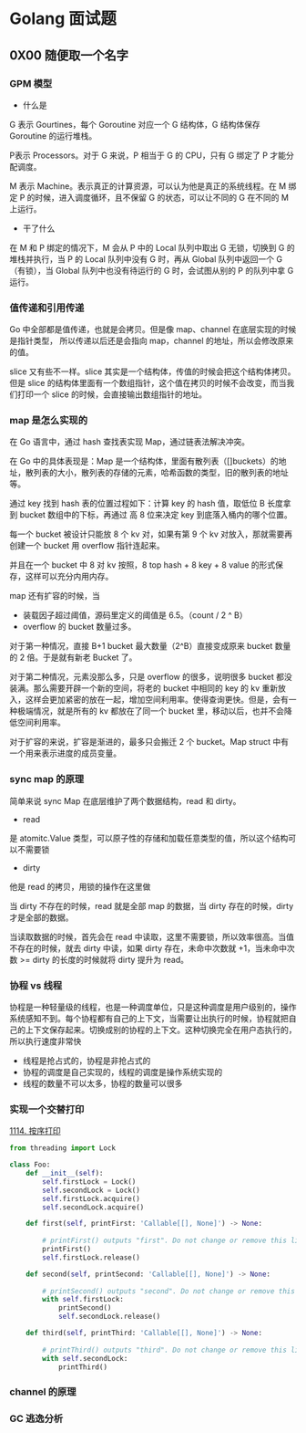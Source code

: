 # Golang 面试题





## 0X00 随便取一个名字



### GPM 模型



+ 什么是



G 表示 Gourtines，每个 Goroutine 对应一个 G 结构体，G 结构体保存 Goroutine 的运行堆栈。



P表示 Processors。对于 G 来说，P  相当于 G 的 CPU，只有 G 绑定了 P 才能分配调度。



M 表示 Machine。表示真正的计算资源，可以认为他是真正的系统线程。在 M 绑定 P 的时候，进入调度循环，且不保留 G 的状态，可以让不同的 G 在不同的 M 上运行。



+ 干了什么



在 M 和 P 绑定的情况下，M 会从 P 中的 Local 队列中取出 G 无锁，切换到 G 的堆栈并执行，当 P 的 Local 队列中没有 G 时，再从 Global 队列中返回一个 G（有锁），当 Global 队列中也没有待运行的 G 时，会试图从别的 P 的队列中拿 G 运行。



### 值传递和引用传递



Go 中全部都是值传递，也就是会拷贝。但是像 map、channel 在底层实现的时候是指针类型， 所以传递以后还是会指向 map，channel 的地址，所以会修改原来的值。



slice 又有些不一样。slice 其实是一个结构体，传值的时候会把这个结构体拷贝。但是 slice 的结构体里面有一个数组指针，这个值在拷贝的时候不会改变，而当我们打印一个 slice 的时候，会直接输出数组指针的地址。



### map 是怎么实现的



在 Go 语言中，通过 hash 查找表实现 Map，通过链表法解决冲突。



在 Go 中的具体表现是：Map 是一个结构体，里面有散列表（[]buckets）的地址，散列表的大小，散列表的存储的元素，哈希函数的类型，旧的散列表的地址等。



通过 key 找到 hash 表的位置过程如下：计算 key 的 hash 值，取低位 B 长度拿到 bucket 数组中的下标，再通过 高 8 位来决定 key 到底落入桶内的哪个位置。



每一个 bucket 被设计只能放 8 个 kv 对，如果有第 9 个 kv 对放入，那就需要再创建一个 bucket 用 overflow 指针连起来。



并且在一个 bucket 中 8 对 kv 按照，8  top hash + 8 key + 8 value 的形式保存，这样可以充分内用内存。



map 还有扩容的时候，当



+ 装载因子超过阈值，源码里定义的阈值是 6.5。（count / 2 ^ B）
+ overflow 的 bucket 数量过多。



对于第一种情况，直接 B+1 bucket 最大数量（2^B）直接变成原来 bucket 数量的 2 倍。于是就有新老 Bucket 了。



对于第二种情况，元素没那么多，只是 overflow 的很多，说明很多 bucket 都没装满。那么需要开辟一个新的空间，将老的 bucket 中相同的 key 的 kv 重新放入，这样会更加紧密的放在一起，增加空间利用率。使得查询更快。但是，会有一种极端情况，就是所有的 kv 都放在了同一个 bucket 里，移动以后，也并不会降低空间利用率。



对于扩容的来说，扩容是渐进的，最多只会搬迁 2 个 bucket。Map struct 中有一个用来表示进度的成员变量。



### sync map 的原理



简单来说 sync Map 在底层维护了两个数据结构，read 和 dirty。



+ read



是 atomitc.Value 类型，可以原子性的存储和加载任意类型的值，所以这个结构可以不需要锁



+ dirty



他是 read 的拷贝，用锁的操作在这里做



当 dirty 不存在的时候，read 就是全部 map 的数据，当 dirty 存在的时候，dirty 才是全部的数据。



当读取数据的时候，首先会在 read 中读取，这里不需要锁，所以效率很高。当值不存在的时候，就去 dirty 中读，如果 dirty 存在，未命中次数就 +1，当未命中次数 >= dirty 的长度的时候就将 dirty 提升为 read。



### 协程 vs 线程



协程是一种轻量级的线程，也是一种调度单位，只是这种调度是用户级别的，操作系统感知不到。每个协程都有自己的上下文，当需要让出执行的时候，协程就把自己的上下文保存起来。切换成别的协程的上下文。这种切换完全在用户态执行的，所以执行速度非常快



+ 线程是抢占式的，协程是非抢占式的
+ 协程的调度是自己实现的，线程的调度是操作系统实现的
+ 线程的数量不可以太多，协程的数量可以很多



### 实现一个交替打印

[1114. 按序打印](https://leetcode-cn.com/problems/print-in-order/)





```python
from threading import Lock

class Foo:
    def __init__(self):
        self.firstLock = Lock()
        self.secondLock = Lock()
        self.firstLock.acquire()
        self.secondLock.acquire()

    def first(self, printFirst: 'Callable[[], None]') -> None:
        
        # printFirst() outputs "first". Do not change or remove this line.
        printFirst()
        self.firstLock.release()

    def second(self, printSecond: 'Callable[[], None]') -> None:
        
        # printSecond() outputs "second". Do not change or remove this line.
        with self.firstLock:
            printSecond()
            self.secondLock.release()

    def third(self, printThird: 'Callable[[], None]') -> None:
        
        # printThird() outputs "third". Do not change or remove this line.
        with self.secondLock:
            printThird()
```



### channel 的原理



### GC 逃逸分析







